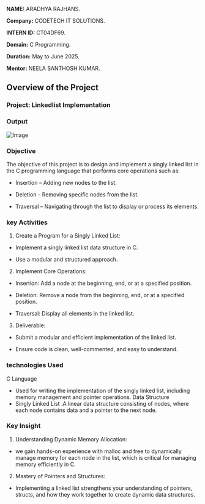 **NAME:** ARADHYA RAJHANS.

**Company:** CODETECH IT SOLUTIONS.

**INTERN ID:** CT04DF69.

**Domain:** C Programming.

**Duration:** May to June 2025.

**Mentor:** NEELA SANTHOSH KUMAR.

## Overview of the Project

### Project: Linkedlist Implementation

### Output
![Image](https://github.com/user-attachments/assets/153987fe-d6d4-44ee-a506-c0fd1596a5f6)

### Objective
The objective of this project is to design and implement a singly linked list in the C programming language that performs core operations such as:

- Insertion – Adding new nodes to the list.

- Deletion – Removing specific nodes from the list.

- Traversal – Navigating through the list to display or process its elements.

### key Activities

1. Create a Program for a Singly Linked List:

 - Implement a singly linked list data structure in C.

 - Use a modular and structured approach.


2. Implement Core Operations:

 - Insertion: Add a node at the beginning, end, or at a specified position.

- Deletion: Remove a node from the beginning, end, or at a specified position.

- Traversal: Display all elements in the linked list.


3. Deliverable:

- Submit a modular and efficient implementation of the linked list.

- Ensure code is clean, well-commented, and easy to understand.


### technologies Used
 C Language
 - Used for writing the implementation of the singly linked list, including memory management and pointer operations.
Data Structure
 - Singly Linked List
    .A linear data structure consisting of nodes, where each node contains data and a pointer to the next node.

### Key Insight
1. Understanding Dynamic Memory Allocation:
  - we gain hands-on experience with malloc and free to dynamically manage memory for each node in the list, which is critical for managing memory efficiently in C.
2. Mastery of Pointers and Structures:
  - Implementing a linked list strengthens your understanding of pointers, structs, and how they work together to create dynamic data structures.




